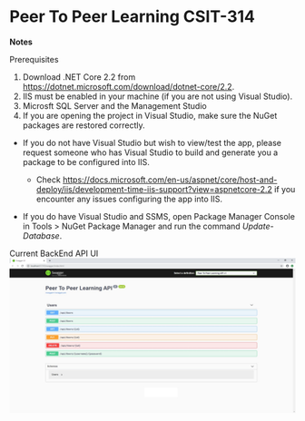 # Peer To Peer Learning CSIT-314

**Notes**

Prerequisites
1. Download .NET Core 2.2 from https://dotnet.microsoft.com/download/dotnet-core/2.2. 
2. IIS must be enabled in your machine (if you are not using Visual Studio). 
3. Microsft SQL Server and the Management Studio
4. If you are opening the project in Visual Studio, make sure the NuGet packages are restored correctly.

* If you do not have Visual Studio but wish to view/test the app, please request someone who has Visual Studio to build and generate you a package to be configured into IIS. 

  * Check https://docs.microsoft.com/en-us/aspnet/core/host-and-deploy/iis/development-time-iis-support?view=aspnetcore-2.2 if you    encounter any issues configuring the app into IIS.

* If you do have Visual Studio and SSMS, open Package Manager Console in Tools > NuGet Package Manager and run the command *Update-Database*. 

Current BackEnd API UI
![Current BackEnd API UI](/images/backend.png)
